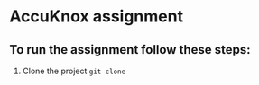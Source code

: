 # AccuKnox assignment

## To run the assignment follow these steps:

1. Clone the project
`git clone `